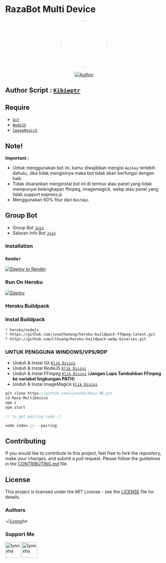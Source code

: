 # RazaBot Multi Device

<p align="center">
<img src="https://avatars.githubusercontent.com/u/138297239?v=4" width="150" height="150" style="border-radius: 50%" />
</p>
</p>
<p align="center">
<a href="https://github.com/Lynnxha"><img title="Author" src="https://img.shields.io/badge/Author-Kibieptr-red.svg?style=for-the-badge&logo=github"></a>
</p>

## Author Script : [`Kibieptr`](https://github.com/lynnxha)

## Require

- [`Git`](https://git-scm.com/downloads)
- [`NodeJS`](https://nodejs.org/en/download)
- [`ImageMagick`](https://imagemagick.org/script/download.php)

## Note!

**Important :**

- Untuk menggunakan bot ini, kamu diwajibkan mengisi `Apikey` terlebih dahulu, Jika tidak mengisinya maka bot tidak akan berfungsi dengan baik.
- Tidak disarankan menginstal bot ini di termux atau panel yang tidak mempunyai kelengkapan ffmpeg, imagemagick, webp atau panel yang tidak support express.js
- Menggunakan 60% fitur dari `RestApi`

## Group Bot

- Group Bot [`Join`](https://chat.whatsapp.com/BnOSrWAV8MF0B6NCEBy22U)
- Saluran Info Bot [`Join`](https://whatsapp.com/channel/0029VaMdlQu6WaKg7bj4kk1u)

### Installation

### `Render`

[![Deploy to Render](https://render.com/images/deploy-to-render-button.svg)](https://dashboard.render.com/blueprint/new?repo=https%3A%2F%2Fgithub.com%2FBOTCAHX%2FRTXZY-MD)

### Run On Heroku

[![Deploy](https://www.herokucdn.com/deploy/button.svg)](https://heroku.com/deploy?template=https://github.com/BOTCAHX/RTXZY-MD)

### Heroku Buildpack

### Instal Buildpack

```bash
* heroku/nodejs
* https://github.com/jonathanong/heroku-buildpack-ffmpeg-latest.git
* https://github.com/clhuang/heroku-buildpack-webp-binaries.git
```

### UNTUK PENGGUNA WINDOWS/VPS/RDP

- Unduh & Instal Git [`Klik Disini`](https://git-scm.com/downloads)
- Unduh & Instal NodeJS [`Klik Disini`](https://nodejs.org/en/download)
- Unduh & Instal FFmpeg [`Klik Disini`](https://ffmpeg.org/download.html) (**Jangan Lupa Tambahkan FFmpeg ke variabel lingkungan PATH**)
- Unduh & Instal ImageMagick [`Klik Disini`](https://imagemagick.org/script/download.php)

```javascript
git clone https://github.com/Lynnxha/Raza-MD.git
cd Raza-MultiDevice
npm i
npm start
```

```javascript
// to get pairing code //

node index.js --pairing

```

## Contributing

If you would like to contribute to this project, feel free to fork the repository, make your changes, and submit a pull request. Please follow the guidelines in the [CONTRIBUTING.md](CONTRIBUTING.md) file.

## License

This project is licensed under the MIT License - see the [LICENSE](LICENSE) file for details.

### Authors

<a href="https://github.com/Lynnxha">
  <img src="https://github.com/Lynnxha.png?size=75" alt="Lynnxha" style="border-radius: 50%;">
</a>

### Support Me

<p><a href="https://www.buymeacoffee.com/lynnxha"> <img align="left" src="https://telegra.ph/file/3b2fb8ed33eb4b94b06f0.png" height="50" width="50" alt="lynnxha" /></a></p>

<p><a href="https://trakteer.id/keiashleych"> <img align="left" src="https://cdn.trakteer.id/images/mix/trakteer-icon-thumbnail.png" height="50" width="50" alt="lynnxha" /></a></p>
